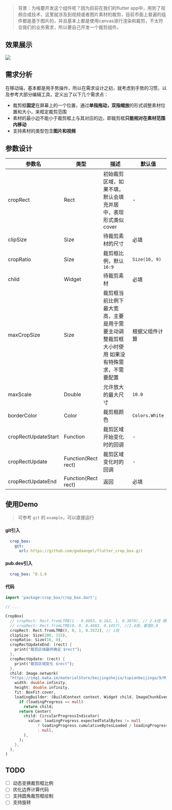 > 背景：为啥要开发这个组件呢？因为目前在我们的flutter app中，用到了视频合成技术，这里就涉及到视频或者图片素材的裁剪，目前市面上普遍的组件都是基于图片的，并且基本上都是使用canvas进行渲染和裁剪，不太符合我们的业务需求，所以要自己开发一个裁剪组件。

## 效果展示
![](https://github.com/godaangel/flutter_crop_box/gif/5e941f8d-39a2-45da-9c8c-9eb2f6513498.gif)

## 需求分析 
在移动端，基本都是用手势操作，所以在需求设计之初，就考虑到手势的习惯，以及参考大部分编辑工具，定义出了以下几个需求点：
- 裁剪框**固定**在屏幕上的一个位置，通过**单指拖动，双指缩放**的形式调整素材位置和大小，来框定裁剪范围
- 素材的最小边不能小于裁剪框上与其对应的边，即裁剪框**只能相对在素材范围内移动**
- 支持素材的类型包含**图片和视频**

## 参数设计

| 参数名 | 类型 | 描述 | 默认值 |
| --- | --- | --- | --- |
| cropRect | Rect | 初始裁剪区域，如果不填，默认会填充并居中，表现形式类似cover | - |
| clipSize | Size | 待裁剪素材的尺寸 | 必填 |
| cropRatio | Size | 裁剪框比例，默认`16:9` | `Size(16, 9)` |
| child | Widget | 待裁剪素材 | 必填 |
| maxCropSize | Size | 裁剪框当前比例下最大宽高，主要是用于需要主动调整裁剪框大小时使用 如果没有特殊需求，不需要配置 | 根据父组件计算 |
| maxScale | Double | 允许放大的最大尺寸 | `10.0` |
| borderColor | Color | 裁剪框颜色 | `Colors.White` |
| cropRectUpdateStart | Function | 裁剪区域开始变化时的回调 | - |
| cropRectUpdate | Function(Rect rect) | 裁剪区域变化时的回调 | - |
| cropRectUpdateEnd | Function(Rect rect) | 返回 | 必填 |

## 使用Demo
> 可参考 `git` 的 `example`，可以直接运行

#### git引入
```yaml
  crop_box:
    git:
      url: https://github.com/godaangel/flutter_crop_box.git
```

#### pub.dev引入
```yaml
  crop_box: ^0.1.0
```

#### 代码
```dart
import 'package:crop_box/crop_box.dart';

// ...

CropBox(
  // cropRect: Rect.fromLTRB(1 - 0.4083, 0.162, 1, 0.3078), // 2.4倍 随机位置
  // cropRect: Rect.fromLTRB(0, 0, 0.4083, 0.1457), //2.4倍，都是0,0
  cropRect: Rect.fromLTRB(0, 0, 1, 0.3572), // 1倍
  clipSize: Size(200, 315),
  cropRatio: Size(16, 9),
  cropRectUpdateEnd: (rect) {
    print("裁剪区域最终确定 $rect");
  },
  cropRectUpdate: (rect) {
    print("裁剪区域变化 $rect");
  },
  child: Image.network(
  "https://img1.maka.im/materialStore/beijingshejia/tupianbeijinga/9/M_7TNT6NIM/M_7TNT6NIM_v1.jpg",
    width: double.infinity,
    height: double.infinity,
    fit: BoxFit.cover,
    loadingBuilder: (BuildContext context, Widget child, ImageChunkEvent loadingProgress) {
      if (loadingProgress == null)
        return child;
      return Center(
        child: CircularProgressIndicator(
          value: loadingProgress.expectedTotalBytes != null
              ? loadingProgress.cumulativeBytesLoaded / loadingProgress.expectedTotalBytes
              : null,
        ),
      );
    },
  ),
)
```

## TODO

* [ ] 动态变换裁剪框比例
* [ ] 优化边界计算代码
* [ ] 支持圆角裁剪框绘制
* [ ] 支持旋转
